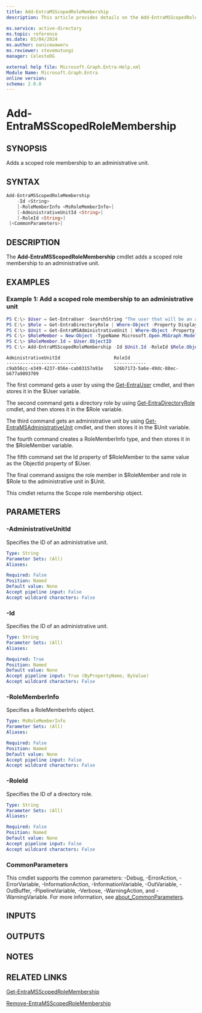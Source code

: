 ```yaml
---
title: Add-EntraMSScopedRoleMembership
description: This article provides details on the Add-EntraMSScopedRoleMembership command.

ms.service: active-directory
ms.topic: reference
ms.date: 03/04/2024
ms.author: eunicewaweru
ms.reviewer: stevemutungi
manager: CelesteDG

external help file: Microsoft.Graph.Entra-Help.xml
Module Name: Microsoft.Graph.Entra
online version:
schema: 2.0.0
---
```


# Add-EntraMSScopedRoleMembership

## SYNOPSIS
Adds a scoped role membership to an administrative unit.

## SYNTAX

```powershell
Add-EntraMSScopedRoleMembership 
    -Id <String>
    [-RoleMemberInfo <MsRoleMemberInfo>] 
    [-AdministrativeUnitId <String>] 
    [-RoleId <String>] 
 [<CommonParameters>]
```

## DESCRIPTION
The **Add-EntraMSScopedRoleMembership** cmdlet adds a scoped role membership to an administrative unit.

## EXAMPLES

### Example 1: Add a scoped role membership to an administrative unit
```powershell
PS C:\> $User = Get-EntraUser -SearchString "The user that will be an admin on this unit"
PS C:\> $Role = Get-EntraDirectoryRole | Where-Object -Property DisplayName -EQ -Value "User Account Administrator"
PS C:\> $Unit = Get-EntraMSAdministrativeUnit | Where-Object -Property DisplayName -Eq -Value "<The display name of the unit>"
PS C:\> $RoleMember = New-Object -TypeName Microsoft.Open.MSGraph.Model.MsRolememberinfo.RoleMemberInfo
PS C:\> $RoleMember.Id = $User.ObjectID
PS C:\> Add-EntraMSScopedRoleMembership -Id $Unit.Id -RoleId $Role.ObjectId -RoleMemberInfo $RoleMember
```

```output
AdministrativeUnitId					RoleId 	
--------------------------           	------------ 	
c9ab56cc-e349-4237-856e-cab03157a91e 	526b7173-5a6e-49dc-88ec-b677a9093709
```

The first command gets a user by using the [Get-EntraUser](./Get-EntraUser.md) cmdlet, and then stores it in the $User variable.  

The second command gets a directory role by using [Get-EntraDirectoryRole](./Get-EntraDirectoryRole.md) cmdlet, and then stores it in the $Role variable.  

The third command gets an administrative unit by using [Get-EntraMSAdministrativeUnit](./Get-EntraMSAdministrativeUnit.md) cmdlet, and then stores it in the $Unit variable.  

The fourth command creates a RoleMemberInfo type, and then stores it in the $RoleMember variable.  

The fifth command set the Id property of $RoleMember to the same value as the ObjectId property of $User.  

The final command assigns the role member in $RoleMember and role in $Role to the administrative unit in $Unit.  

This cmdlet returns the Scope role membership object.

## PARAMETERS

### -AdministrativeUnitId
Specifies the ID of an administrative unit.

```yaml
Type: String
Parameter Sets: (All)
Aliases:

Required: False
Position: Named
Default value: None
Accept pipeline input: False
Accept wildcard characters: False
```

### -Id
Specifies the ID of an administrative unit.

```yaml
Type: String
Parameter Sets: (All)
Aliases:

Required: True
Position: Named
Default value: None
Accept pipeline input: True (ByPropertyName, ByValue)
Accept wildcard characters: False
```

### -RoleMemberInfo
Specifies a RoleMemberInfo object.

```yaml
Type: MsRoleMemberInfo
Parameter Sets: (All)
Aliases:

Required: False
Position: Named
Default value: None
Accept pipeline input: False
Accept wildcard characters: False
```

### -RoleId
Specifies the ID of a directory role.

```yaml
Type: String
Parameter Sets: (All)
Aliases:

Required: False
Position: Named
Default value: None
Accept pipeline input: False
Accept wildcard characters: False
```

### CommonParameters
This cmdlet supports the common parameters: -Debug, -ErrorAction, -ErrorVariable, -InformationAction, -InformationVariable, -OutVariable, -OutBuffer, -PipelineVariable, -Verbose, -WarningAction, and -WarningVariable. For more information, see [about_CommonParameters](https://go.microsoft.com/fwlink/?LinkID=113216).

## INPUTS

## OUTPUTS

## NOTES

## RELATED LINKS

[Get-EntraMSScopedRoleMembership](Get-EntraMSScopedRoleMembership.md)

[Remove-EntraMSScopedRoleMembership](Remove-EntraMSScopedRoleMembership.md)

